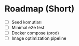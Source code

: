 # Roadmap (Short)

- [ ] Seed komutları
- [ ] Minimal e2e test
- [ ] Docker compose (prod)
- [ ] Image optimization pipeline
